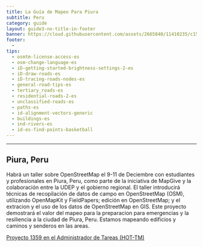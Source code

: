 ```yaml
---
title: La Guía de Mapeo Para Piura
subtitle: Peru
category: guide
layout: guide3-no-title-in-footer
banner: https://cloud.githubusercontent.com/assets/2665840/11410235/c150b598-9393-11e5-937a-eeb5e9765d94.jpg
footer: 
  - 
tips:
  - osmtm-license-access-es
  - osm-change-language-es
  - iD-getting-started-brightness-settings-2-es
  - iD-draw-roads-es
  - iD-tracing-roads-nodes-es
  - general-road-tips-es
  - tertiary_roads-es
  - residential-roads-2-es
  - unclassified-roads-es
  - paths-es
  - id-alignment-vectors-generic
  - buildings-es
  - ind-rivers-es
  - id-es-find-points-basketball
---
```


<div id="test" class="col-lg-5 col-sm-6">
<hr class="section-heading-spacer">
<div class="clearfix"></div>

<h2 class="section-heading">Piura, Peru</h2>

  <p>Habrá un taller sobre OpenStreetMap el 9-11 de Deciembre con estudiantes y profesionales en Piura, Peru, como parte de la iniciativa de MapGive y la colaboración entre la UDEP y el gobierno regional. El taller introducirá técnicas de recopilación de datos de campo en OpenStreetMap (OSM), utilizando OpenMapKit y FieldPapers; edición en OpenStreetMap; y el extracion y el uso de los datos de OpenStreetMap en GIS. Este proyecto demostrará el valor del mapeo para la preparacion para emergencias y la resiliencia a la ciudad de Piura, Peru. Estamos mapeando edificios y caminos y senderos en las areas. </p>

<p>
  <a href="https://tasks.hotosm.org/project/1369"> Proyecto 1359 en el Administrador de Tareas (HOT-TM)</a>
</p>
